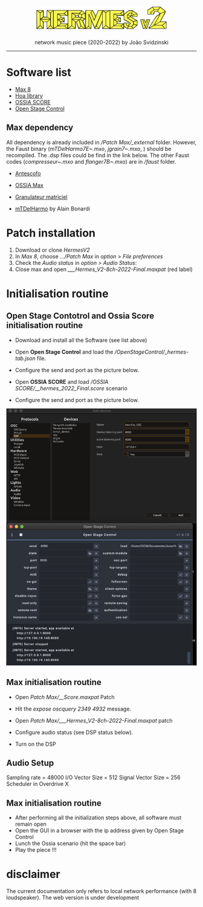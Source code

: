 <p align="center">
  <h1 align="center"> <img src="docs/HERMES_LOGO-jaune3.png" alt="HermesV2_logo"/></h1>
  <p align="center">
    network music piece (2020-2022) by João Svidzinski
  </p>
</p>

***

# Software list

- [Max 8](https://cycling74.com/products/max)
- [Hoa library](http://hoalibrary.mshparisnord.fr/)
- [OSSIA SCORE](https://ossia.io/)
- [Open Stage Control](http://openstagecontrol.ammd.net/)

## Max dependency

All dependency is already included in */Patch Max/_external* folder.
However, the Faust binary (*mTDelHarmo7E~.mxo*, *jgrain7~.mxo*, ) should be recompiled. The .dsp files could be find in the link below.
The other Faust codes (*compresseur~.mxo* and *flanger7B~.mxo*) are in */faust* folder.

- [Antescofo](https://forum.ircam.fr/projects/detail/antescofo/)
- [OSSIA Max](https://ossia.io/site-libossia/download.html#max-binding)

- [Granulateur matriciel](https://github.com/JoaoSvidzinski/granulateur-matriciel)
- [mTDelHarmo](http://alainbonardi.net/telechargements/_mTDelHarmo_v_1_2.zip) by Alain Bonardi

# Patch installation

1. Download or clone *HermesV2*
2. In *Max 8*, choose *.../Patch Max* in *option* > *File preferences*
3. Check the *Audio status* in *option > Audio Status*:
4. Close max and open *___Hermes_V2-8ch-2022-Final.maxpat&nbsp;*(red label)

# Initialisation routine
## Open Stage Contotrol and Ossia Score initialisation routine

- Download and install all the Software (see list above)
- Open **Open Stage Control** and load the */OpenStageControl/_hermes-tab.json* file.
- Configure the send and port as the picture below.

- Open **OSSIA SCORE** and load */OSSIA SCORE/__hermes_2022_Final.score* scenario
- Configure the send and port as the picture below.

![Port_config](  docs/OSCconfiguration.png)

## Max initialisation routine

- Open *Patch Max/__Score.maxpat* Patch
- Hit the *expose oscquery 2349 4932* message.

- Open *Patch Max/___Hermes_V2-8ch-2022-Final.maxpat* patch
- Configure audio status (see DSP status below).
- Turn on the DSP

## Audio Setup

Sampling rate = 48000
I/O Vector Size = 512
Signal Vector Size = 256
Scheduler in Overdrive X

## Max initialisation routine

- After performing all the initialization steps above, all software must remain open
- Open the GUI in a browser with the ip address given by Open Stage Control
- Lunch the Ossia scenario (hit the space bar)
- Play the piece !!!

# disclaimer

The current documentation only refers to local network performance (with 8 loudspeaker). The web version is under development
